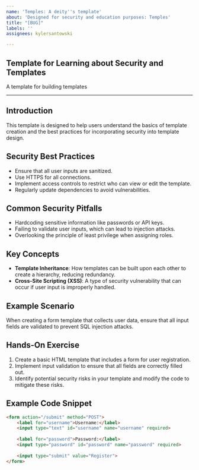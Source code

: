 ```yaml
---
name: 'Temples: A deity''s template'
about: 'Designed for security and education purposes: Temples'
title: "[BUG]"
labels: ''
assignees: kylersantowski

---
```


## Template for Learning about Security and Templates

A template for building templates

---

## Introduction

This template is designed to help users understand the basics of template creation and the best practices for incorporating security into template design.

## Security Best Practices

- Ensure that all user inputs are sanitized.
- Use HTTPS for all connections.
- Implement access controls to restrict who can view or edit the template.
- Regularly update dependencies to avoid vulnerabilities.

## Common Security Pitfalls

- Hardcoding sensitive information like passwords or API keys.
- Failing to validate user inputs, which can lead to injection attacks.
- Overlooking the principle of least privilege when assigning roles.

## Key Concepts

- **Template Inheritance**: How templates can be built upon each other to create a hierarchy, reducing redundancy.
- **Cross-Site Scripting (XSS)**: A type of security vulnerability that can occur if user input is improperly handled.

## Example Scenario

When creating a form template that collects user data, ensure that all input fields are validated to prevent SQL injection attacks.

## Hands-On Exercise

1. Create a basic HTML template that includes a form for user registration.
2. Implement input validation to ensure that all fields are correctly filled out.
3. Identify potential security risks in your template and modify the code to mitigate these risks.

## Example Code Snippet

```html
<form action="/submit" method="POST">
    <label for="username">Username:</label>
    <input type="text" id="username" name="username" required>
    
    <label for="password">Password:</label>
    <input type="password" id="password" name="password" required>
    
    <input type="submit" value="Register">
</form>
```
